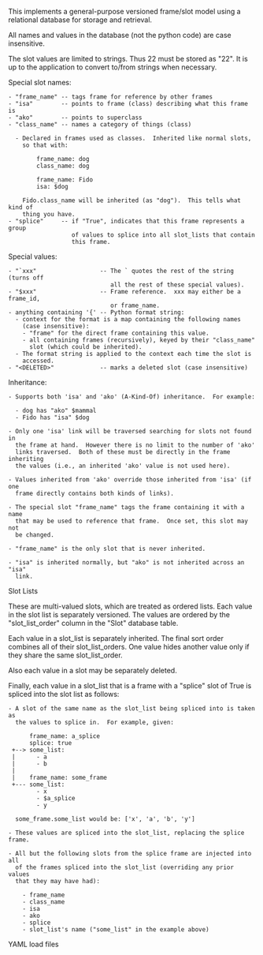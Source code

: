 This implements a general-purpose versioned frame/slot model using a
relational database for storage and retrieval.

All names and values in the database (not the python code) are case insensitive.

The slot values are limited to strings.  Thus 22 must be stored as "22".  It
is up to the application to convert to/from strings when necessary.


Special slot names:

    - "frame_name" -- tags frame for reference by other frames
    - "isa"        -- points to frame (class) describing what this frame is
    - "ako"        -- points to superclass
    - "class_name" -- names a category of things (class)

      - Declared in frames used as classes.  Inherited like normal slots,
        so that with:

            frame_name: dog
            class_name: dog

            frame_name: Fido
            isa: $dog
      
        Fido.class_name will be inherited (as "dog").  This tells what kind of
        thing you have.
    - "splice"     -- if "True", indicates that this frame represents a group
                      of values to splice into all slot_lists that contain
                      this frame.


Special values:

    - "`xxx"                  -- The ` quotes the rest of the string (turns off
                                 all the rest of these special values).
    - "$xxx"                  -- Frame reference.  xxx may either be a frame_id,
                                 or frame_name.
    - anything containing '{' -- Python format string:
      - context for the format is a map containing the following names
        (case insensitive):
        - "frame" for the direct frame containing this value.
        - all containing frames (recursively), keyed by their "class_name"
          slot (which could be inherited).
      - The format string is applied to the context each time the slot is
        accessed.
    - "<DELETED>"             -- marks a deleted slot (case insensitive)


Inheritance:

    - Supports both 'isa' and 'ako' (A-Kind-Of) inheritance.  For example:
      
      - dog has "ako" $mammal
      - Fido has "isa" $dog

    - Only one 'isa' link will be traversed searching for slots not found in
      the frame at hand.  However there is no limit to the number of 'ako'
      links traversed.  Both of these must be directly in the frame inheriting
      the values (i.e., an inherited 'ako' value is not used here).

    - Values inherited from 'ako' override those inherited from 'isa' (if one
      frame directly contains both kinds of links).

    - The special slot "frame_name" tags the frame containing it with a name
      that may be used to reference that frame.  Once set, this slot may not
      be changed.

    - "frame_name" is the only slot that is never inherited.

    - "isa" is inherited normally, but "ako" is not inherited across an "isa"
      link.


Slot Lists

These are multi-valued slots, which are treated as ordered lists.  Each value
in the slot list is separately versioned.  The values are ordered by the
"slot_list_order" column in the "Slot" database table.

Each value in a slot_list is separately inherited.  The final sort order
combines all of their slot_list_orders.  One value hides another value only if
they share the same slot_list_order.

Also each value in a slot may be separately deleted.

Finally, each value in a slot_list that is a frame with a "splice" slot of True
is spliced into the slot list as follows:

    - A slot of the same name as the slot_list being spliced into is taken as
      the values to splice in.  For example, given:

          frame_name: a_splice
          splice: true
     +--> some_list:
     |      - a
     |      - b
     |    
     |    frame_name: some_frame
     +--- some_list:
            - x
            - $a_splice
            - y

      some_frame.some_list would be: ['x', 'a', 'b', 'y']

    - These values are spliced into the slot_list, replacing the splice frame.

    - All but the following slots from the splice frame are injected into all
      of the frames spliced into the slot_list (overriding any prior values
      that they may have had):
       
        - frame_name
        - class_name
        - isa
        - ako
        - splice
        - slot_list's name ("some_list" in the example above)



YAML load files
